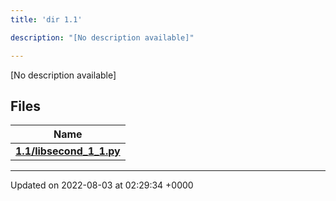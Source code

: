 ```yaml
---
title: 'dir 1.1'

description: "[No description available]"

---
```







[No description available]

## Files

| Name           |
| -------------- |
| **[1.1/libsecond_1_1.py](/documentation/code/main/files/libsecond__1__1_8py/#file-libsecond-1-1.py)**  |






-------------------------------

Updated on 2022-08-03 at 02:29:34 +0000
